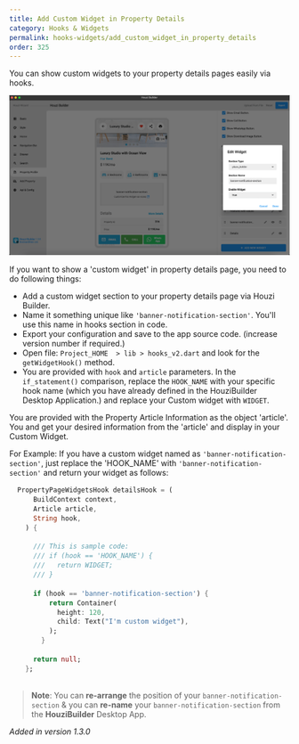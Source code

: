 ```yaml
---
title: Add Custom Widget in Property Details
category: Hooks & Widgets
permalink: hooks-widgets/add_custom_widget_in_property_details
order: 325
---
```

You can show custom widgets to your property details pages easily via hooks.

![adding custom widget placeholder](../../images/custom-widget-property-details.png)

If you want to show a 'custom widget' in property details page, you need to do following things:

- Add a custom widget section to your property details page via Houzi Builder.
- Name it something unique like `'banner-notification-section'`. You'll use this name in hooks section in code.
- Export your configuration and save to the app source code. (increase version number if required.)
- Open file: `Project_HOME  > lib > hooks_v2.dart` and look for the `getWidgetHook()` method.
- You are provided with `hook` and `article` parameters. In the `if_statement()` comparison, replace the `HOOK_NAME` with your specific hook name (which you have already defined in the HouziBuilder Desktop Application.) and replace your Custom widget with `WIDGET`.  

You are provided with the Property Article Information as the object 'article'. You and get your desired information from the 'article' and display in your Custom Widget.

For Example: If you have a custom widget named as `'banner-notification-section'`, just replace the 'HOOK_NAME' with `'banner-notification-section'` and return your widget as follows:

```dart
  PropertyPageWidgetsHook detailsHook = (
      BuildContext context,
      Article article,
      String hook,
    ) {
      
      /// This is sample code:
      /// if (hook == 'HOOK_NAME') {
      ///   return WIDGET;
      /// }

      if (hook == 'banner-notification-section') {
          return Container(
            height: 120,
            child: Text("I'm custom widget"),
          );
        }

      return null;
    };
  
```

    
    
    
> **Note**: You can **re-arrange** the position of your `banner-notification-section` & you can **re-name** your `banner-notification-section` from the **HouziBuilder** Desktop App. 

*Added in version 1.3.0*


